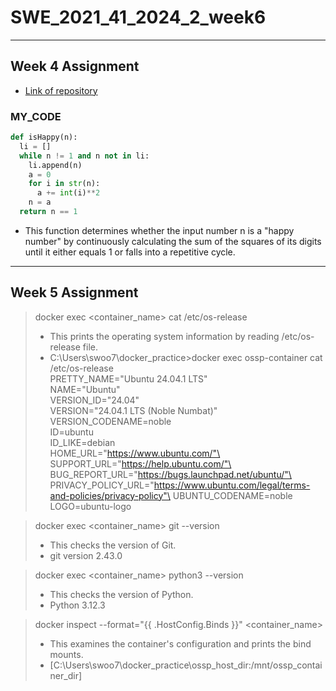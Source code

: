 # SWE_2021_41_2024_2_week6
---

## Week 4 Assignment
- [Link of repository](https://github.com/swoo7246/SWE_2021_41_2024_2_week_4)

### MY_CODE
```python
def isHappy(n):
  li = []
  while n != 1 and n not in li:
    li.append(n)
    a = 0
    for i in str(n):
      a += int(i)**2
    n = a
  return n == 1
```
- This function determines whether the input number n is a "happy number" by continuously calculating the sum of the squares of its digits until it either equals 1 or falls into a repetitive cycle.
---
## Week 5 Assignment
> docker exec <container_name> cat /etc/os-release
> - This prints the operating system information by reading /etc/os-release file.
> - C:\Users\swoo7\docker_practice>docker exec ossp-container cat /etc/os-release\
PRETTY_NAME="Ubuntu 24.04.1 LTS"\
NAME="Ubuntu"\
VERSION_ID="24.04"\
VERSION="24.04.1 LTS (Noble Numbat)"\
VERSION_CODENAME=noble\
ID=ubuntu\
ID_LIKE=debian\
HOME_URL="https://www.ubuntu.com/"\
SUPPORT_URL="https://help.ubuntu.com/"\
BUG_REPORT_URL="https://bugs.launchpad.net/ubuntu/"\
PRIVACY_POLICY_URL="https://www.ubuntu.com/legal/terms-and-policies/privacy-policy"\
UBUNTU_CODENAME=noble\
LOGO=ubuntu-logo

> docker exec <container_name> git --version
> - This checks the version of Git.
> - git version 2.43.0

> docker exec <container_name> python3 --version
> - This checks the version of Python.
> - Python 3.12.3

> docker inspect --format="{{ .HostConfig.Binds }}" <container_name>
> - This examines the container's configuration and prints the bind mounts.
> - [C:\Users\swoo7\docker_practice\ossp_host_dir:/mnt/ossp_container_dir]
